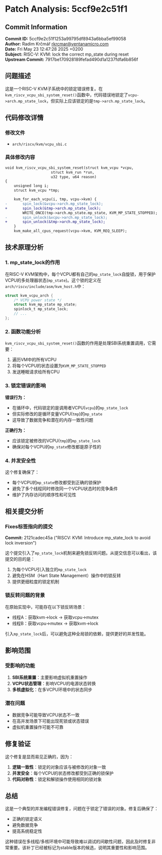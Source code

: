 # Patch Analysis: 5ccf9e2c51f1

## Commit Information

**Commit ID:** 5ccf9e2c51f1253a99795df8943a6bba5ef99058  
**Author:** Radim Krčmář <rkrcmar@ventanamicro.com>  
**Date:** Fri May 23 12:47:28 2025 +0200  
**Subject:** RISC-V: KVM: lock the correct mp_state during reset  
**Upstream Commit:** 7917be170928189fefad490d1a1237fdfa6b856f  

## 问题描述

这是一个RISC-V KVM子系统中的锁定错误修复。在`kvm_riscv_vcpu_sbi_system_reset()`函数中，代码错误地锁定了`vcpu->arch.mp_state_lock`，但实际上应该锁定的是`tmp->arch.mp_state_lock`。

## 代码修改详情

### 修改文件
- `arch/riscv/kvm/vcpu_sbi.c`

### 具体修改内容

```diff
void kvm_riscv_vcpu_sbi_system_reset(struct kvm_vcpu *vcpu,
				     struct kvm_run *run,
				     u32 type, u64 reason)
{
	unsigned long i;
	struct kvm_vcpu *tmp;

	kvm_for_each_vcpu(i, tmp, vcpu->kvm) {
-		spin_lock(&vcpu->arch.mp_state_lock);
+		spin_lock(&tmp->arch.mp_state_lock);
		WRITE_ONCE(tmp->arch.mp_state.mp_state, KVM_MP_STATE_STOPPED);
-		spin_unlock(&vcpu->arch.mp_state_lock);
+		spin_unlock(&tmp->arch.mp_state_lock);
	}
	kvm_make_all_cpus_request(vcpu->kvm, KVM_REQ_SLEEP);
```

## 技术原理分析

### 1. mp_state_lock的作用

在RISC-V KVM架构中，每个VCPU都有自己的`mp_state_lock`自旋锁，用于保护VCPU的多处理器状态(`mp_state`)。这个锁的定义在`arch/riscv/include/asm/kvm_host.h`中：

```c
struct kvm_vcpu_arch {
    /* VCPU power state */
    struct kvm_mp_state mp_state;
    spinlock_t mp_state_lock;
    // ...
};
```

### 2. 函数功能分析

`kvm_riscv_vcpu_sbi_system_reset()`函数的作用是处理SBI系统重置调用，它需要：
1. 遍历VM中的所有VCPU
2. 将每个VCPU的状态设置为`KVM_MP_STATE_STOPPED`
3. 发送睡眠请求给所有CPU

### 3. 锁定错误的影响

**错误行为：**
- 在循环中，代码锁定的是调用者VCPU(`vcpu`)的`mp_state_lock`
- 但实际修改的是循环变量VCPU(`tmp`)的`mp_state`
- 这导致了数据竞争和潜在的内存一致性问题

**正确行为：**
- 应该锁定被修改的VCPU(`tmp`)的`mp_state_lock`
- 确保对每个VCPU的`mp_state`修改都是原子性的

### 4. 并发安全性

这个修复确保了：
- 每个VCPU的`mp_state`修改都受到正确的锁保护
- 避免了多个线程同时修改同一个VCPU状态时的竞争条件
- 维护了内存访问的顺序性和可见性

## 相关提交分析

### Fixes标签指向的提交

**Commit:** 2121cadec45a ("RISCV: KVM: Introduce mp_state_lock to avoid lock inversion")  

这个提交引入了`mp_state_lock`机制来避免锁反转问题。从提交信息可以看出，该提交的目的是：
1. 为每个VCPU引入独立的`mp_state_lock`
2. 避免在HSM（Hart State Management）操作中的锁反转
3. 提供更细粒度的锁定机制

### 锁反转问题的背景

在原始实现中，可能存在以下锁反转场景：
- 线程A：获取kvm->lock → 获取vcpu->mutex
- 线程B：获取vcpu->mutex → 获取kvm->lock

引入`mp_state_lock`后，可以避免这种全局锁的依赖，提供更好的并发性能。

## 影响范围

### 受影响的功能
1. **SBI系统重置**：主要影响虚拟机重置操作
2. **VCPU状态管理**：影响VCPU的电源状态转换
3. **多核虚拟化**：在多VCPU环境中的状态同步

### 潜在问题
- 数据竞争可能导致VCPU状态不一致
- 在高并发场景下可能出现死锁或状态错误
- 虚拟机重置操作可能不可靠

## 修复验证

这个修复是显而易见正确的，因为：
1. **逻辑一致性**：锁定的对象应该与被修改的对象一致
2. **并发安全**：每个VCPU的状态修改都受到正确的锁保护
3. **代码对称性**：锁定和解锁操作使用相同的锁对象

## 总结

这是一个典型的并发编程错误修复，问题在于锁定了错误的对象。修复后确保了：
- 正确的锁定语义
- 避免数据竞争
- 提高系统稳定性

这种错误在多线程/多核环境中可能导致难以调试的间歇性问题，因此及时修复非常重要。该补丁已经被标记为stable版本的候选，说明其重要性和影响范围。